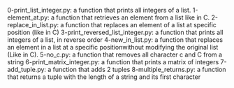 0-print_list_integer.py: a function that prints all integers of a list.
1-element_at.py: a function that retrieves an element from a list like in C.
2-replace_in_list.py: a function that replaces an element of a list at specific position (like in C)
3-print_reversed_list_integer.py: a function that prints all integers of a list, in reverse order
4-new_in_list.py: a function that replaces an element in a list at a specific positionwithout modifying the original list (Like in C).
5-no_c.py: a function that removes all character c and C from a string
6-print_matrix_integer.py: a function that prints a matrix of integers
7-add_tuple.py: a function that adds 2 tuples
8-multiple_returns.py: a function that returns a tuple with the length of a string and its first character
